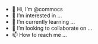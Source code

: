 - 👋 Hi, I’m @commocs
- 👀 I’m interested in ...
- 🌱 I’m currently learning ...
- 💞️ I’m looking to collaborate on ...
- 📫 How to reach me ...

<!---
commocs/commocs is a ✨ special ✨ repository because its `README.md` (this file) appears on your GitHub profile.
You can click the Preview link to take a look at your changes.
--->
